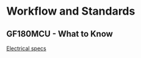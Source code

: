 # Workflow and Standards

## GF180MCU - What to Know

[Electrical specs](https://gf180mcu-pdk.readthedocs.io/en/latest/analog/spice/elec_specs/elec_specs.html)
